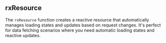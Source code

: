 ## rxResource

The `rxResource` function creates a reactive resource that automatically manages loading states and updates based on request changes. It's perfect for data fetching scenarios where you need automatic loading states and reactive updates.
